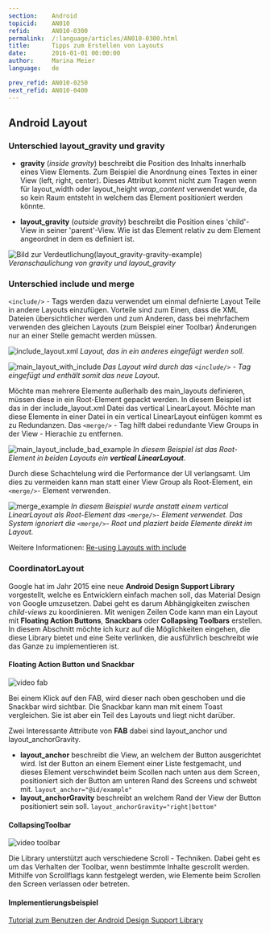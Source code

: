 ```yaml
---
section:    Android
topicid:    AN010
refid:      AN010-0300
permalink:  /:language/articles/AN010-0300.html
title:      Tipps zum Erstellen von Layouts
date:       2016-01-01 00:00:00
author:     Marina Meier
language:   de

prev_refid: AN010-0250
next_refid: AN010-0400
---
```


## Android Layout

### Unterschied layout_gravity und gravity


* **gravity** (*inside gravity*) beschreibt die Position des Inhalts innerhalb eines View Elements. Zum Beispiel die
Anordnung eines Textes in einer View (left, right, center). Dieses Attribut kommt nicht zum Tragen wenn für layout_width
oder layout_height *wrap_content* verwendet wurde, da so kein Raum entsteht in welchem das Element positioniert werden
könnte.

* **layout_gravity** (*outside gravity*) beschreibt die Position eines 'child'-View in seiner 'parent'-View. Wie ist das
Element relativ zu dem Element angeordnet in dem es definiert ist.

![Bild zur
Verdeutlichung(layout_gravity-gravity-example)](../../../BestPractices/public/images/AN010/0300/layout_gravity-gravity-example.png)
*Veranschaulichung von gravity und layout_gravity*


### Unterschied include und merge

`<include/>` - Tags werden dazu verwendet um einmal defnierte Layout Teile in andere Layouts einzufügen. Vorteile sind
zum Einen, dass die XML Dateien übersichtlicher werden und zum Anderen, dass bei mehrfachem verwenden des gleichen
Layouts (zum Beispiel einer Toolbar) Änderungen nur an einer Stelle gemacht werden müssen.

![include_layout.xml](../../../BestPractices/public/images/AN010/0300/include_layout_xml.png)
*Layout, das in ein anderes eingefügt werden soll.*

![main_layout_with_include](../../../BestPractices/public/images/AN010/0300/main_layout_with_include.png)
*Das Layout wird durch das `<include/>` - Tag eingefügt und enthält somit das neue Layout.*

Möchte man mehrere Elemente außerhalb des main_layouts definieren, müssen diese in ein Root-Element gepackt werden. In
diesem Beispiel ist das in der include_layout.xml Datei das vertical LinearLayout. Möchte man diese Elemente in einer
Datei in ein vertical LinearLayout einfügen kommt es zu Redundanzen. Das `<merge/>` - Tag hilft dabei redundante View
Groups in der View - Hierachie zu entfernen.

![main_layout_include_bad_example](../../../BestPractices/public/images/AN010/0300/main_layout_include_bad_example.png)
*In diesem Beispiel ist das Root-Element in beiden Layouts ein **vertical LinearLayout**.*

Durch diese Schachtelung wird die Performance der UI verlangsamt. Um dies zu vermeiden kann man statt einer View Group
als Root-Element, ein `<merge/>`- Element verwenden.

![merge_example](../../../BestPractices/public/images/AN010/0300/merge_example.png)
*In diesem Beispiel wurde anstatt einem vertical LinearLayout als Root-Element das `<merge/>`- Element verwendet. Das
System ignoriert die `<merge/>`- Root und plaziert beide Elemente direkt im Layout.*

Weitere Informationen: [Re-using Layouts with
include](http://developer.android.com/training/improving-layouts/reusing-layouts.html)

### CoordinatorLayout

Google hat im Jahr 2015 eine neue **Android Design Support Library** vorgestellt, welche es Entwicklern einfach machen
soll, das Material Design von Google umzusetzen. Dabei geht es darum Abhängigkeiten zwischen *child-views* zu
koordinieren.
Mit wenigen Zeilen Code kann man ein Layout mit **Floating Action Buttons**, **Snackbars** oder **Collapsing Toolbars**
erstellen. In diesem Abschnitt möchte ich kurz auf die Möglichkeiten eingehen, die diese Library bietet und eine Seite
verlinken, die ausführlich beschreibt wie das Ganze zu implementieren ist.

#### Floating Action Button und Snackbar

![video fab]()

Bei einem Klick auf den FAB, wird dieser nach oben geschoben und die Snackbar wird sichtbar.
Die Snackbar kann man mit einem Toast vergleichen. Sie ist aber ein Teil des Layouts und liegt nicht darüber.

Zwei Interessante Attribute von **FAB** dabei sind layout_anchor und layout_anchorGravity.

* **layout_anchor** beschreibt die View, an welchem der Button ausgerichtet wird. Ist der Button an einem Element einer
Liste festgemacht, und dieses Element verschwindet beim Scollen nach unten  aus dem Screen, positioniert sich der Button
am unteren Rand des Screens und schwebt mit.
`layout_anchor="@id/example"`
* **layout_anchorGravity** beschreibt an welchem Rand der View der Button positioniert sein soll.
`layout_anchorGravity="right|bottom" `

#### CollapsingToolbar

![video toolbar]()

Die Library unterstützt auch verschiedene Scroll - Techniken. Dabei geht es um das Verhalten der Toolbar, wenn bestimmte
Inhalte gescrollt werden. Mithilfe von Scrollflags kann festgelegt werden, wie Elemente beim Scrollen den Screen
verlassen oder betreten.

#### Implementierungsbeispiel

[Tutorial zum Benutzen der Android Design Support
Library](https://inthecheesefactory.com/blog/android-design-support-library-codelab/en)
